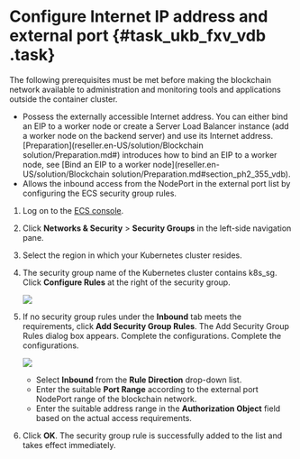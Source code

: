 # Configure Internet IP address and external port {#task_ukb_fxv_vdb .task}

The following prerequisites must be met before making the blockchain network available to administration and monitoring tools and applications outside the container cluster.

-   Possess the externally accessible Internet address. You can either bind an EIP to a worker node or create a Server Load Balancer instance \(add a worker node on the backend server\) and use its Internet address. [Preparation](reseller.en-US/solution/Blockchain solution/Preparation.md#) introduces how to bind an EIP to a worker node, see [Bind an EIP to a worker node](reseller.en-US/solution/Blockchain solution/Preparation.md#section_ph2_355_vdb).
-   Allows the inbound access from the NodePort in the external port list by configuring the ECS security group rules.

1.  Log on to the [ECS console](https://partners-intl.console.aliyun.com/#/ecs).
2.  Click **Networks & Security** \> **Security Groups** in the left-side navigation pane.
3.  Select the region in which your Kubernetes cluster resides.
4.  The security group name of the Kubernetes cluster contains k8s\_sg. Click **Configure Rules** at the right of the security group. 

    ![](http://static-aliyun-doc.oss-cn-hangzhou.aliyuncs.com/assets/img/17795/15688054169869_en-US.png)

5.  If no security group rules under the **Inbound** tab meets the requirements, click **Add Security Group Rules**. The Add Security Group Rules dialog box appears. Complete the configurations. Complete the configurations. 

    ![](http://static-aliyun-doc.oss-cn-hangzhou.aliyuncs.com/assets/img/17795/15688054169870_en-US.png)

    -   Select **Inbound** from the **Rule Direction** drop-down list.
    -   Enter the suitable **Port Range** according to the external port NodePort range of the blockchain network.
    -   Enter the suitable address range in the **Authorization Object** field based on the actual access requirements.
6.  Click **OK**. The security group rule is successfully added to the list and takes effect immediately.

